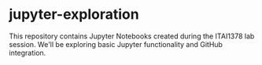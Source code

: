 # jupyter-exploration
This repository contains Jupyter Notebooks created during the ITAI1378 lab session.  We'll be exploring basic Jupyter functionality and GitHub integration.
